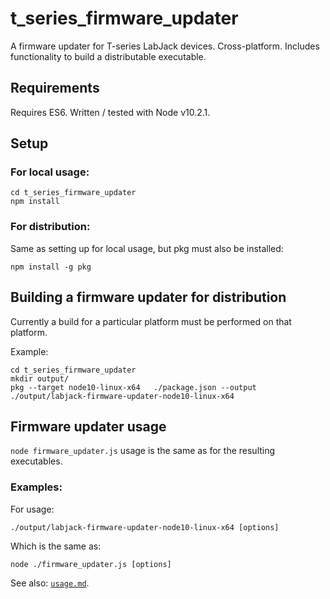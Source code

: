 # t_series_firmware_updater

A firmware updater for T-series LabJack devices. Cross-platform. Includes functionality to build a distributable executable.


## Requirements

Requires ES6. Written / tested with Node v10.2.1.


## Setup

### For local usage:

```
cd t_series_firmware_updater
npm install
```

### For distribution:

Same as setting up for local usage, but pkg must also be installed:

```
npm install -g pkg
```


## Building a firmware updater for distribution

Currently a build for a particular platform must be performed on that platform.

Example:

```
cd t_series_firmware_updater
mkdir output/
pkg --target node10-linux-x64   ./package.json --output ./output/labjack-firmware-updater-node10-linux-x64
```


## Firmware updater usage

`node firmware_updater.js` usage is the same as for the resulting executables.


### Examples:

For usage:

```
./output/labjack-firmware-updater-node10-linux-x64 [options]
```

Which is the same as:

```
node ./firmware_updater.js [options]
```

See also: [`usage.md`](usage.md).
